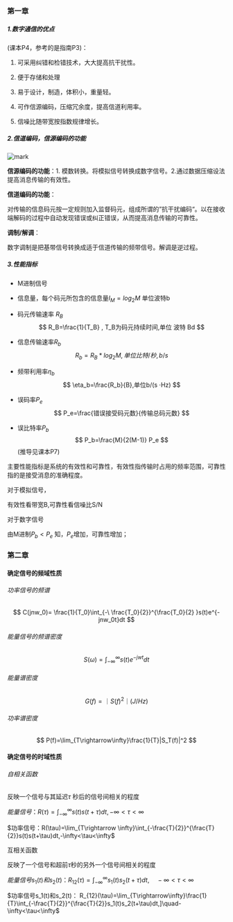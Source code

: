 ### 第一章

##### 1.数字通信的优点

(课本P4，参考的是指南P3)：

1. 可采用纠错和检错技术，大大提高抗干扰性。

2. 便于存储和处理

3. 易于设计，制造，体积小，重量轻。

4. 可作信源编码，压缩冗余度，提高信道利用率。

5. 信噪比随带宽按指数规律增长。

   

   

##### 2.信道编码，信源编码的功能

![mark](http://mally.oss-cn-qingdao.aliyuncs.com/PicGo上传的图片/20201203/193312746.png)

**信源编码的功能**：1. 模数转换。将模拟信号转换成数字信号。2.通过数据压缩设法提高消息传输的有效性。

**信道编码的功能**：

对传输的信息码元按一定规则加入监督码元，组成所谓的”抗干扰编码“。以在接收端解码的过程中自动发现错误或纠正错误，从而提高消息传输的可靠性。  

**调制/解调**：

数字调制是把基带信号转换成适于信道传输的频带信号。解调是逆过程。

##### 3.性能指标

* M进制信号
* 信息量，每个码元所包含的信息量$I_M=log_2M$  单位波特b

* 码元传输速率 $R_B$
  $$
  R_B=\frac{1}{T_B} , T_B为码元持续时间,单位 波特 Bd
  $$
  
* 信息传输速率$R_b$
  $$
  R_b=R_B*log_2M,单位比特/秒,b/s
  $$
  
* 频带利用率$\eta_b$
  $$
  \eta_b=\frac{R_b}{B},单位b/(s ·Hz)
  $$
  
* 误码率$P_e$
  $$
  P_e=\frac{错误接受码元数}{传输总码元数}
  $$
  
* 误比特率$P_b$
  $$
  P_b=\frac{M}{2(M-1)} P_e
  $$
  (推导见课本P7)



主要性能指标是系统的有效性和可靠性，有效性指传输时占用的频率范围，可靠性指的是接受消息的准确程度。

对于模拟信号，

有效性看带宽B,可靠性看信噪比S/N

对于数字信号

由M进制$P_b<P_e$ 知，$P_e$增加，可靠性增加；



### 第二章

#### 确定信号的频域性质

###### 功率信号的频谱

$$
C(jnw_0)= \frac{1}{T_0}\int_{-\ \frac{T_0}{2}}^{\frac{T_0}{2} }s(t)e^{-jnw_0t}dt
$$



###### 能量信号的频谱密度

$$
S(\omega)=\int_{-\infty}^{\infty}s(t)e^{-jwt}dt
$$

###### 能量谱密度

$$
G(f)=｜S(f)^2｜  (J/Hz)
$$

###### 功率谱密度

$$
P(f)=\lim_{T\rightarrow\infty}\frac{1}{T}|S_T(f)|^2
$$

#### 确定信号的时域性质

###### 自相关函数

反映一个信号与其延迟$\tau$ 秒后的信号间相关的程度

$能量信号：R(\tau)=\int_{-\infty}^{\infty}s(t)s(t+\tau)dt,-\infty<\tau<\infty$

$功率信号：R(\tau)=\lim_{T\rightarrow \infty}\int_{-\frac{T}{2}}^{\frac{T}{2}}s(t)s(t+\tau)dt,-\infty<\tau<\infty$



互相关函数

反映了一个信号和超前$\tau$秒的另外一个信号间相关的程度

$能量信号s_1(t)和s_2(t)：	R_{12}(\tau)=\int_{-\infty}^{\infty}s_1(t)s_2(t+\tau)dt,\quad-\infty<\tau<\infty$

$功率信号s_1(t)和s_2(t)：	R_{12}(\tau)=\lim_{T\rightarrow\infty}\frac{1}{T}\int_{-\frac{T}{2}}^{\frac{T}{2}}s_1(t)s_2(t+\tau)dt,]\quad-\infty<\tau<\infty$

